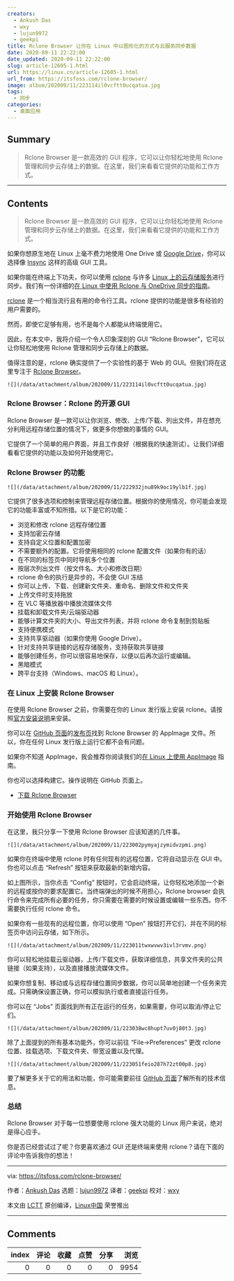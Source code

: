 ```yaml
---
creators:
  - Ankush Das
  - wxy
  - lujun9972
  - geekpi
title: Rclone Browser 让你在 Linux 中以图形化的方式与云服务同步数据
date: 2020-09-11 22:22:00
date_updated: 2020-09-11 22:22:00
slug: article-12605-1.html
url: https://linux.cn/article-12605-1.html
url_from: https://itsfoss.com/rclone-browser/
image: album/202009/11/223114il0vcftt0ucqatua.jpg
tags:
  - 同步
categories:
  - 桌面应用
---
```


## Summary

> Rclone Browser 是一款高效的 GUI 程序，它可以让你轻松地使用 Rclone 管理和同步云存储上的数据。在这里，我们来看看它提供的功能和工作方式。

***

<!-- more -->

## Contents

> 
> Rclone Browser 是一款高效的 GUI 程序，它可以让你轻松地使用 Rclone 管理和同步云存储上的数据。在这里，我们来看看它提供的功能和工作方式。
> 
> 
> 

如果你想原生地在 Linux 上毫不费力地使用 One Drive 或 [Google Drive](https://itsfoss.com/use-google-drive-linux/)，你可以选择像 [Insync](https://itsfoss.com/recommends/insync/) 这样的高级 GUI 工具。

如果你能在终端上下功夫，你可以使用 [rclone](https://rclone.org/) 与许多 [Linux 上的云存储服务](https://itsfoss.com/cloud-services-linux/)进行同步。我们有一份详细的[在 Linux 中使用 Rclone 与 OneDrive 同步的指南](https://itsfoss.com/use-onedrive-linux-rclone/)。

[rclone](https://rclone.org/) 是一个相当流行且有用的命令行工具。rclone 提供的功能是很多有经验的用户需要的。

然而，即使它足够有用，也不是每个人都能从终端使用它。

因此，在本文中，我将介绍一个令人印象深刻的 GUI “Rclone Browser”，它可以让你轻松地使用 Rclone 管理和同步云存储上的数据。

值得注意的是，rclone 确实提供了一个实验性的基于 Web 的 GUI。但我们将在这里专注于 [Rclone Browser](https://github.com/kapitainsky/RcloneBrowser)。

`![](/data/attachment/album/202009/11/223114il0vcftt0ucqatua.jpg)`

### Rclone Browser：Rclone 的开源 GUI

Rclone Browser 是一款可以让你浏览、修改、上传/下载、列出文件，并在想充分利用远程存储位置的情况下，做更多你想做的事情的 GUI。

它提供了一个简单的用户界面，并且工作良好（根据我的快速测试）。让我们详细看看它提供的功能以及如何开始使用它。

### Rclone Browser 的功能

`![](/data/attachment/album/202009/11/222932jnu89k9oc19ylb1f.jpg)`

它提供了很多选项和控制来管理远程存储位置。根据你的使用情况，你可能会发现它的功能丰富或不知所措。以下是它的功能：

* 浏览和修改 rclone 远程存储位置
* 支持加密云存储
* 支持自定义位置和配置加密
* 不需要额外的配置。它将使用相同的 rclone 配置文件（如果你有的话）
* 在不同的标签页中同时导航多个位置
* 按层次列出文件（按文件名、大小和修改日期）
* rclone 命令的执行是异步的，不会使 GUI 冻结
* 你可以上传、下载、创建新文件夹、重命名、删除文件和文件夹
* 上传文件时支持拖放
* 在 VLC 等播放器中播放流媒体文件
* 挂载和卸载文件夹/云端驱动器
* 能够计算文件夹的大小、导出文件列表，并将 rclone 命令复制到剪贴板
* 支持便携模式
* 支持共享驱动器（如果你使用 Google Drive）。
* 针对支持共享链接的远程存储服务，支持获取共享链接
* 能够创建任务，你可以很容易地保存，以便以后再次运行或编辑。
* 黑暗模式
* 跨平台支持（Windows、macOS 和 Linux）。

### 在 Linux 上安装 Rclone Browser

在使用 Rclone Browser 之前，你需要在你的 Linux 发行版上安装 rclone。请按照[官方安装说明](https://rclone.org/install/)来安装。

你可以在 [GitHub 页面](https://github.com/kapitainsky/RcloneBrowser)的[发布页](https://github.com/kapitainsky/RcloneBrowser/releases/tag/1.8.0)找到 Rclone Browser 的 AppImage 文件。所以，你在任何 Linux 发行版上运行它都不会有问题。

如果你不知道 AppImage，我会推荐你阅读我们的[在 Linux 上使用 AppImage](https://itsfoss.com/use-appimage-linux/) 指南。

你也可以选择构建它。操作说明在 GitHub 页面上。

* [下载 Rclone Browser](https://github.com/kapitainsky/RcloneBrowser)

### 开始使用 Rclone Browser

在这里，我只分享一下使用 Rclone Browser 应该知道的几件事。

`![](/data/attachment/album/202009/11/223002pymyajzymidvzpmi.png)`

如果你在终端中使用 rclone 时有任何现有的远程位置，它将自动显示在 GUI 中。你也可以点击 “Refresh” 按钮来获取最新的新增内容。

如上图所示，当你点击 “Config” 按钮时，它会启动终端，让你轻松地添加一个新的远程或按你的要求配置它。当终端弹出的时候不用担心，Rclone browser 会执行命令来完成所有必要的任务，你只需要在需要的时候设置或编辑一些东西。你不需要执行任何 rclone 命令。

如果你有一些现有的远程位置，你可以使用 “Open” 按钮打开它们，并在不同的标签页中访问云存储，如下所示。

`![](/data/attachment/album/202009/11/223011twxwvwv3ivl3rvmv.png)`

你可以轻松地挂载云驱动器，上传/下载文件，获取详细信息，共享文件夹的公共链接（如果支持），以及直接播放流媒体文件。

如果你想复制、移动或与远程存储位置同步数据，你可以简单地创建一个任务来完成。只需确保设置正确，你可以模拟执行或者直接运行任务。

你可以在 “Jobs” 页面找到所有正在运行的任务，如果需要，你可以取消/停止它们。

`![](/data/attachment/album/202009/11/223038wc8hupt7uv0j80t3.jpg)`

除了上面提到的所有基本功能外，你可以前往 “File->Preferences” 更改 rclone 位置、挂载选项、下载文件夹、带宽设置以及代理。

`![](/data/attachment/album/202009/11/223051feio287h72zt00p8.jpg)`

要了解更多关于它的用法和功能，你可能需要前往 [GitHub 页面](https://github.com/kapitainsky/RcloneBrowser)了解所有的技术信息。

### 总结

Rclone Browser 对于每一位想要使用 rclone 强大功能的 Linux 用户来说，绝对是得心应手。

你是否已经尝试过了呢？你更喜欢通过 GUI 还是终端来使用 rclone？请在下面的评论中告诉我你的想法！

---

via: <https://itsfoss.com/rclone-browser/>

作者：[Ankush Das](https://itsfoss.com/author/ankush/) 选题：[lujun9972](https://github.com/lujun9972) 译者：[geekpi](https://github.com/geekpi) 校对：[wxy](https://github.com/wxy)

本文由 [LCTT](https://github.com/LCTT/TranslateProject) 原创编译，[Linux中国](https://linux.cn/) 荣誉推出

***

## Comments


|   index |   评论 |   收藏 |   点赞 |   分享 |   浏览 |
|--------:|-------:|-------:|-------:|-------:|-------:|
|       0 |      0 |      0 |      0 |      0 |   9954 |
